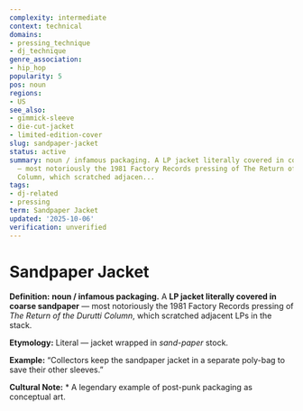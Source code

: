 ```yaml
---
complexity: intermediate
context: technical
domains:
- pressing_technique
- dj_technique
genre_association:
- hip_hop
popularity: 5
pos: noun
regions:
- US
see_also:
- gimmick-sleeve
- die-cut-jacket
- limited-edition-cover
slug: sandpaper-jacket
status: active
summary: noun / infamous packaging. A LP jacket literally covered in coarse sandpaper
  — most notoriously the 1981 Factory Records pressing of The Return of the Durutti
  Column, which scratched adjacen...
tags:
- dj-related
- pressing
term: Sandpaper Jacket
updated: '2025-10-06'
verification: unverified
---
```


# Sandpaper Jacket

**Definition:** **noun / infamous packaging.** A **LP jacket literally covered in coarse sandpaper** — most notoriously the 1981 Factory Records pressing of *The Return of the Durutti Column*, which scratched adjacent LPs in the stack.

**Etymology:** Literal — jacket wrapped in *sand-paper* stock.

**Example:** “Collectors keep the sandpaper jacket in a separate poly-bag to save their other sleeves.”

**Cultural Note:** * A legendary example of post-punk packaging as conceptual art.

